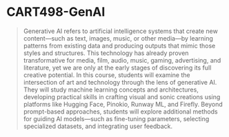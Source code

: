 # CART498-GenAI

> Generative AI refers to artificial intelligence systems that create new content—such as text, images, music, or other media—by learning patterns from existing data and producing outputs that mimic those styles and structures. This technology has already proven transformative for media, film, audio, music, gaming, advertising, and literature, yet we are only at the early stages of discovering its full creative potential. In this course, students will examine the intersection of art and technology through the lens of generative AI. They will study machine learning concepts and architectures, developing practical skills in crafting visual and sonic creations using platforms like Hugging Face, Pinokio, Runway ML, and Firefly. Beyond prompt-based approaches, students will explore additional methods for guiding AI models—such as fine-tuning parameters, selecting specialized datasets, and integrating user feedback.

